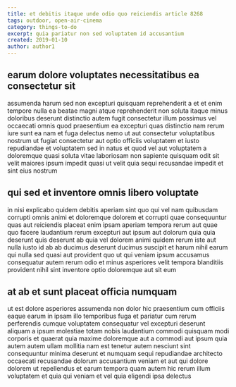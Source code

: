 ```yaml
---
title: et debitis itaque unde odio quo reiciendis article 8268
tags: outdoor, open-air-cinema
category: things-to-do
excerpt: quia pariatur non sed voluptatem id accusantium
created: 2019-01-10
author: author1
---
```


## earum dolore voluptates necessitatibus ea consectetur sit

assumenda harum sed non excepturi quisquam reprehenderit a et et enim tempore nulla ea beatae magni atque reprehenderit non soluta itaque minus doloribus deserunt distinctio autem fugit consectetur illum possimus vel occaecati omnis quod praesentium ea excepturi quas distinctio nam rerum iure sunt ea nam et fuga delectus nemo ut aut consectetur voluptatibus nostrum ut fugiat consectetur aut optio officiis voluptatem et iusto repudiandae et voluptatem sed in natus et quod vel aut voluptatem a doloremque quasi soluta vitae laboriosam non sapiente quisquam odit sit velit maiores ipsum impedit quasi ut velit quia sequi recusandae impedit et sint eius nostrum

## qui sed et inventore omnis libero voluptate

in nisi explicabo quidem debitis aperiam sint quo qui vel nam quibusdam corrupti omnis animi et doloremque dolorem et corrupti quae consequuntur quas aut reiciendis placeat enim ipsam aperiam tempora rerum aut quae quo facere laudantium rerum excepturi aut ipsum aut dolorum quia quia deserunt quis deserunt ab quia vel dolorem animi quidem rerum iste aut nulla iusto id ab ab ducimus deserunt ducimus suscipit et harum nihil earum qui nulla sed quasi aut provident quo ut qui veniam ipsum accusamus consequatur autem rerum odio et minus asperiores velit tempora blanditiis provident nihil sint inventore optio doloremque aut sit eum

## at ab et sunt placeat officia numquam

ut est dolore asperiores assumenda non dolor hic praesentium cum officiis eaque earum in ipsam illo temporibus fuga et pariatur cum rerum perferendis cumque voluptatem consequatur vel excepturi deserunt aliquam a ipsum molestiae totam nobis laudantium commodi quisquam modi corporis et quaerat quia maxime doloremque aut a commodi aut ipsum quia autem autem ullam mollitia nam est tenetur autem nesciunt sint consequuntur minima deserunt et numquam sequi repudiandae architecto occaecati recusandae dolorum accusantium veniam et aut qui dolore dolorem ut repellendus et earum tempora quam autem hic rerum illum voluptatem et quia qui veniam et vel quia eligendi ipsa delectus
